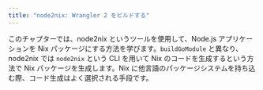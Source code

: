 ```yaml
---
title: "node2nix: Wrangler 2 をビルドする"
---
```


このチャプターでは、node2nix というツールを使用して、Node.js アプリケーションを Nix パッケージにする方法を学びます。`buildGoModule` と異なり、node2nix では `node2nix` という CLI を用いて Nix のコードを生成するという方法で Nix パッケージを生成します。Nix に他言語のパッケージシステムを持ち込む際、コード生成はよく選択される手段です。
